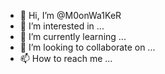 - 👋 Hi, I’m @M0onWa1KeR
- 👀 I’m interested in ...
- 🌱 I’m currently learning ...
- 💞️ I’m looking to collaborate on ...
- 📫 How to reach me ...

<!---
M0onWa1KeR/M0onWa1KeR is a ✨ special ✨ repository because its `README.md` (this file) appears on your GitHub profile.
You can click the Preview link to take a look at your changes.
--->
